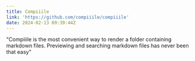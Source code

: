 ```yaml
---
title: Compiiile
link: 'https://github.com/compiiile/compiiile'
date: 2024-02-13 09:39:44Z
---
```


"Compiiile is the most convenient way to render a folder containing markdown files. Previewing and searching markdown files has never been that easy"
